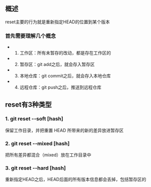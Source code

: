 ## 概述
reset主要的行为就是重新指定HEAD的位置到某个版本

### 首先需要理解几个概念
- 1. 工作区：所有未暂存的改动，都是存在工作区的
- 2. 暂存区：git add之后，就会存入暂存区
- 3. 本地仓库：git commit之后，就会存入本地仓库
- 4. 远程仓库：git push之后，推送到远程仓库

## reset有3种类型

### 1. git reset --soft [hash]
保留工作目录，并把重置 HEAD 所带来的新的差异放进暂存区

### 2. git reset --mixed [hash]
把所有差异都混合（mixed）放在工作目录中

### 3. git reset --hard [hash]
重新指定HEAD之后，HEAD后面的所有版本信息都会丢掉，包括暂存区的